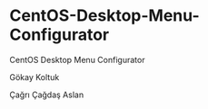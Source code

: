 # CentOS-Desktop-Menu-Configurator
CentOS Desktop Menu Configurator

Gökay Koltuk

Çağrı Çağdaş Aslan 
